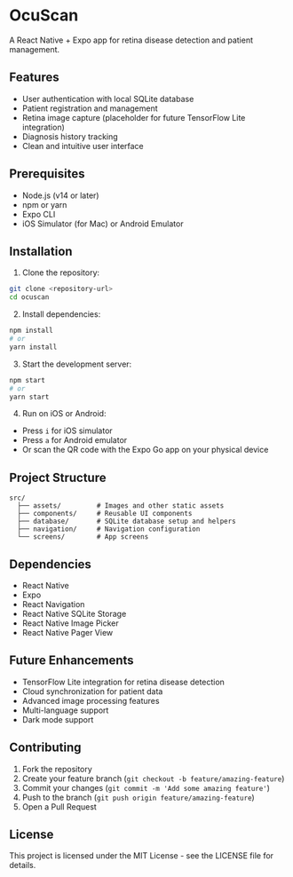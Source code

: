# OcuScan

A React Native + Expo app for retina disease detection and patient management.

## Features

- User authentication with local SQLite database
- Patient registration and management
- Retina image capture (placeholder for future TensorFlow Lite integration)
- Diagnosis history tracking
- Clean and intuitive user interface

## Prerequisites

- Node.js (v14 or later)
- npm or yarn
- Expo CLI
- iOS Simulator (for Mac) or Android Emulator

## Installation

1. Clone the repository:
```bash
git clone <repository-url>
cd ocuscan
```

2. Install dependencies:
```bash
npm install
# or
yarn install
```

3. Start the development server:
```bash
npm start
# or
yarn start
```

4. Run on iOS or Android:
- Press `i` for iOS simulator
- Press `a` for Android emulator
- Or scan the QR code with the Expo Go app on your physical device

## Project Structure

```
src/
  ├── assets/         # Images and other static assets
  ├── components/     # Reusable UI components
  ├── database/       # SQLite database setup and helpers
  ├── navigation/     # Navigation configuration
  └── screens/        # App screens
```

## Dependencies

- React Native
- Expo
- React Navigation
- React Native SQLite Storage
- React Native Image Picker
- React Native Pager View

## Future Enhancements

- TensorFlow Lite integration for retina disease detection
- Cloud synchronization for patient data
- Advanced image processing features
- Multi-language support
- Dark mode support

## Contributing

1. Fork the repository
2. Create your feature branch (`git checkout -b feature/amazing-feature`)
3. Commit your changes (`git commit -m 'Add some amazing feature'`)
4. Push to the branch (`git push origin feature/amazing-feature`)
5. Open a Pull Request

## License

This project is licensed under the MIT License - see the LICENSE file for details. 